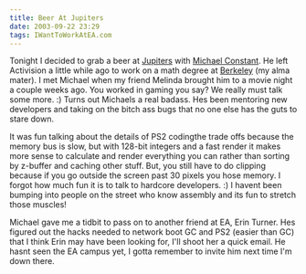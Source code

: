 ```yaml
---
title: Beer At Jupiters
date: 2003-09-22 23:29
tags: IWantToWorkAtEA.com
---
```

Tonight I decided to grab a beer at [Jupiters][1] with [Michael Constant][2]. He left Activision a little while ago to work on a math degree at [Berkeley][3] (my alma mater). I met Michael when my friend Melinda brought him to a movie night a couple weeks ago. You worked in gaming you say? We really must talk some more. :) Turns out Michaels a real badass. Hes been mentoring new developers and taking on the bitch ass bugs that no one else has the guts to stare down.

It was fun talking about the details of PS2 codingthe trade offs because the memory bus is slow, but with 128-bit integers and a fast render it makes more sense to calculate and render everything you can rather than sorting by z-buffer and caching other stuff. But, you still have to do clipping because if you go outside the screen past 30 pixels you hose memory. I forgot how much fun it is to talk to hardcore developers. :) I havent been bumping into people on the street who know assembly and its fun to stretch those muscles!

Michael gave me a tidbit to pass on to another friend at EA, Erin Turner. Hes figured out the hacks needed to network boot GC and PS2 (easier than GC) that I think Erin may have been looking for, I'll shoot her a quick email. He hasnt seen the EA campus yet, I gotta remember to invite him next time I'm down there.

 [1]: http://www.jupiterbeer.com/
 [2]: http://www.mobygames.com/developer/sheet/view/developerId=84317/
 [3]: http://berkeley.edu/
